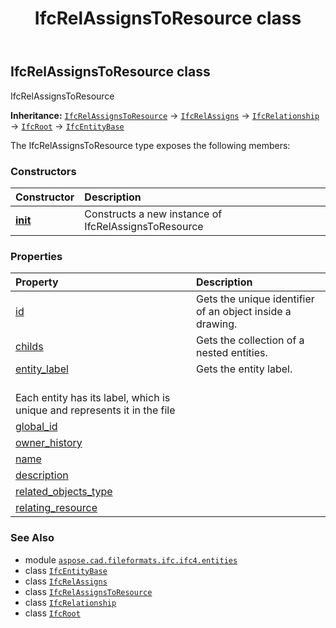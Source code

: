 ﻿---
title: IfcRelAssignsToResource class
second_title: Aspose.CAD for Python via .NET API References
description: 
type: docs
weight: 5250
url: /python-net/aspose.cad.fileformats.ifc.ifc4.entities/ifcrelassignstoresource/
is_root: false
---

## IfcRelAssignsToResource class

IfcRelAssignsToResource



**Inheritance:** [`IfcRelAssignsToResource`](/cad/python-net/aspose.cad.fileformats.ifc.ifc4.entities/ifcrelassignstoresource) → 
[`IfcRelAssigns`](/cad/python-net/aspose.cad.fileformats.ifc.ifc4.entities/ifcrelassigns) → 
[`IfcRelationship`](/cad/python-net/aspose.cad.fileformats.ifc.ifc4.entities/ifcrelationship) → 
[`IfcRoot`](/cad/python-net/aspose.cad.fileformats.ifc.ifc4.entities/ifcroot) → 
[`IfcEntityBase`](/cad/python-net/aspose.cad.fileformats.ifc/ifcentitybase)



The IfcRelAssignsToResource type exposes the following members:

### Constructors
| Constructor | Description |
| :- | :- |
| [__init__](/cad/python-net/aspose.cad.fileformats.ifc.ifc4.entities/ifcrelassignstoresource/__init__/#) | Constructs a new instance of IfcRelAssignsToResource |


### Properties
| Property | Description |
| :- | :- |
| [id](/cad/python-net/aspose.cad.fileformats.ifc.ifc4.entities/ifcrelassignstoresource/id) | Gets the unique identifier of an object inside a drawing. |
| [childs](/cad/python-net/aspose.cad.fileformats.ifc.ifc4.entities/ifcrelassignstoresource/childs) | Gets the collection of a nested entities. |
| [entity_label](/cad/python-net/aspose.cad.fileformats.ifc.ifc4.entities/ifcrelassignstoresource/entity_label) | Gets the entity label.<br/>Each entity has its label, which is unique and represents it in the file |
| [global_id](/cad/python-net/aspose.cad.fileformats.ifc.ifc4.entities/ifcrelassignstoresource/global_id) |  |
| [owner_history](/cad/python-net/aspose.cad.fileformats.ifc.ifc4.entities/ifcrelassignstoresource/owner_history) |  |
| [name](/cad/python-net/aspose.cad.fileformats.ifc.ifc4.entities/ifcrelassignstoresource/name) |  |
| [description](/cad/python-net/aspose.cad.fileformats.ifc.ifc4.entities/ifcrelassignstoresource/description) |  |
| [related_objects_type](/cad/python-net/aspose.cad.fileformats.ifc.ifc4.entities/ifcrelassignstoresource/related_objects_type) |  |
| [relating_resource](/cad/python-net/aspose.cad.fileformats.ifc.ifc4.entities/ifcrelassignstoresource/relating_resource) |  |



### See Also
* module [`aspose.cad.fileformats.ifc.ifc4.entities`](..)
* class [`IfcEntityBase`](/cad/python-net/aspose.cad.fileformats.ifc/ifcentitybase)
* class [`IfcRelAssigns`](/cad/python-net/aspose.cad.fileformats.ifc.ifc4.entities/ifcrelassigns)
* class [`IfcRelAssignsToResource`](/cad/python-net/aspose.cad.fileformats.ifc.ifc4.entities/ifcrelassignstoresource)
* class [`IfcRelationship`](/cad/python-net/aspose.cad.fileformats.ifc.ifc4.entities/ifcrelationship)
* class [`IfcRoot`](/cad/python-net/aspose.cad.fileformats.ifc.ifc4.entities/ifcroot)
